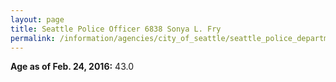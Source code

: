 ```yaml
---
layout: page
title: Seattle Police Officer 6838 Sonya L. Fry
permalink: /information/agencies/city_of_seattle/seattle_police_department/copbook/6838/
---
```


**Age as of Feb. 24, 2016:** 43.0
